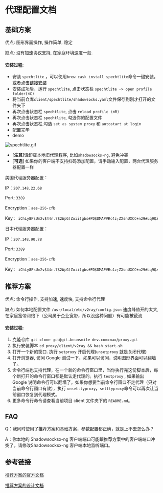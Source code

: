 # 代理配置文档

## 基础方案

优点: 图形界面操作, 操作简单, 稳定

缺点: 没有加速协议支持, 在家庭环境速度一般. 

#### 安装过程:

- 安装 `spechtlite` ，可以使用`brew cask install spechtlite`命令一键安装。或者点击[链接安装](https://github.com/zhuhaow/SpechtLite/releases)
- 安装成功后，运行 `spechtlite`, 点击状态栏 `spechtlite -> open profile folder(⌘C)`
- 将当前仓库`client/spechtlite/shadowsocks.yaml`文件保存到刚才打开的文件夹下
- 再次点击状态栏 `spechtlite`, 点击 `reload profile (⌘R)` 
- 再次点击状态栏 `spechtlite`, 勾选你的配置文件
- 再次点击状态栏,勾选 `set as system proxy` 和 `autostart at login`
- 配置完毕
- demo

![spechtlite.gif](client/docs/spechtlite.gif)

- [**注意**]请卸载本地旧代理程序, 比如`shadowsocks-ng`, 避免冲突
- [**可选**] 如果你的客户端不支持扫码添加配置，请手动输入配置，两台代理服务器配置一样


美国代理服务器配置：

IP：`207.148.22.68`

Port: `3389`

Encryption：`aes-256-cfb`

Key： `iChLy8PsUm2v$44r.7$2WpG)Zoii)gbs#PD$DMAPVRc4z;ZXsnUXCC+n29#Lq9Qz`



日本代理服务器配置：

IP：`207.148.90.78`

Port: `3389`

Encryption：`aes-256-cfb`

Key： `iChLy8PsUm2v$44r.7$2WpG)Zoii)gbs#PD$DMAPVRc4z;ZXsnUXCC+n29#Lq9Qz`


## 推荐方案

优点: 命令行操作, 支持加速, 速度快, 支持命令行代理

缺点: 如何本地配置文件 `/usr/local/etc/v2ray/config.json` 速度峰值开的太大, 在家庭宽带网络下（公司属于企业宽带，所以没这种问题）有可能被截流

#### 安装过程:

1. 克隆仓库 `git clone git@git.beansmile-dev.com:max/proxy.git`
2. 执行安装脚本 `cd proxy/client/v2ray && bash start.sh`
3. 打开一个新的窗口. 执行 `setproxy` 开启代理(`unsetproxy` 就是关闭代理)
4. 打开浏览器, 访问 Google 测试一下，如果可以访问，说明图形界面可以翻墙了。
5. 命令行端也支持代理，在一个新的命令行窗口里，当你执行完这份脚本后，每个新打开的命令行窗口都是默认走代理的。执行 `testproxy` , 如果输出 Google 说明命令行可以翻墙了。如果你想要当前命令行窗口不走代理（只对当前命令行窗口有效），执行 `unsetttyproxy`，`setttyproxy`命令可以再次让当前窗口恢复到代理模式。
6. 更多命令行命令请查看当前项目 client 文件夹下的 `README.md`。



## FAQ

Q：我同时使用了推荐方案和基础方案，参数配置都正确，就是上不去怎么办？

A：你本地的 Shadowsocksx-ng 客户端端口可能跟推荐方案中的客户端端口冲突了。请修改Shadowsocksx-ng 客户端本地监听端口。

## 参考链接

[推荐方案的官方文档](https://www.v2ray.com/)

[推荐方案的设计文档](./docs/v2ray.md)
